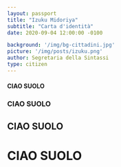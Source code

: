 ```yaml
---
layout: passport
title: "Izuku Midoriya"
subtitle: "Carta d'identità"
date: 2020-09-04 12:00:00 -0100

background: '/img/bg-cittadini.jpg'
picture: '/img/posts/izuku.png'
author: Segretaria della Sintassi
type: citizen
---
```



#### CIAO SUOLO
### CIAO SUOLO
## CIAO SUOLO
# CIAO SUOLO